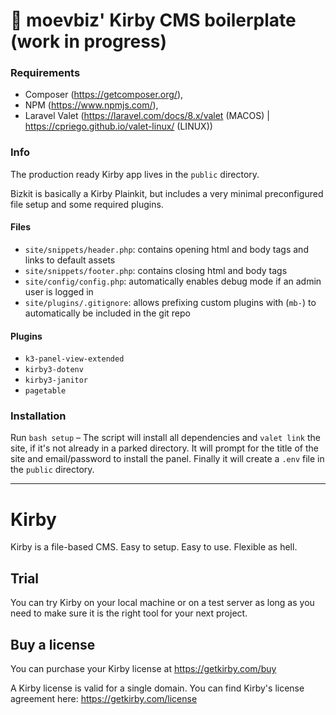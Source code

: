 # 🍪 moevbiz' Kirby CMS boilerplate (work in progress)

### Requirements
- Composer (https://getcomposer.org/), 
- NPM (https://www.npmjs.com/), 
- Laravel Valet (https://laravel.com/docs/8.x/valet (MACOS) | https://cpriego.github.io/valet-linux/ (LINUX))

### Info
The production ready Kirby app lives in the `public` directory.

Bizkit is basically a Kirby Plainkit, but includes a very minimal preconfigured file setup and some required plugins.

#### Files
- `site/snippets/header.php`: contains opening html and body tags and links to default assets
- `site/snippets/footer.php`: contains closing html and body tags
- `site/config/config.php`: automatically enables debug mode if an admin user is logged in
- `site/plugins/.gitignore`: allows prefixing custom plugins with (`mb-`) to automatically be included in the git repo

#### Plugins
- `k3-panel-view-extended`
- `kirby3-dotenv`
- `kirby3-janitor`
- `pagetable`

### Installation
Run `bash setup` – The script will install all dependencies and `valet link` the site, 
if it's not already in a parked directory. It will prompt for the title of the site
and email/password to install the panel. Finally it will create a `.env` file
in the `public` directory.

<hr>


# Kirby

Kirby is a file-based CMS.
Easy to setup. Easy to use. Flexible as hell.

## Trial

You can try Kirby on your local machine or on a test
server as long as you need to make sure it is the right
tool for your next project.

## Buy a license

You can purchase your Kirby license at
<https://getkirby.com/buy>

A Kirby license is valid for a single domain. You can find
Kirby's license agreement here: <https://getkirby.com/license>